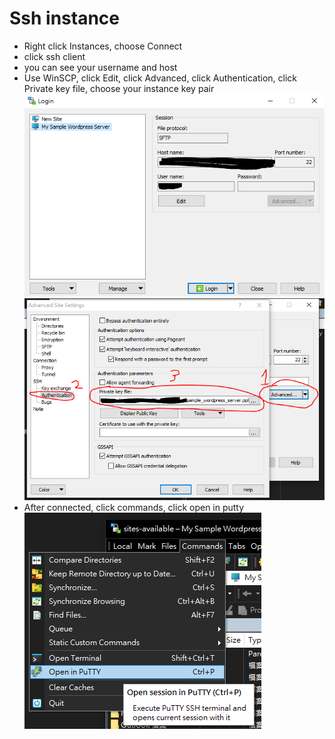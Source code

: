 # Ssh instance

- Right click Instances, choose Connect
- click ssh client
- you can see your username and host
- Use WinSCP, click Edit, click Advanced, click Authentication, click Private key file, choose your instance key pair
  ![image info](../public/image/[Apache]/winscp-login.PNG)
  ![image info](../public/image/[AWS]/winscp-ssh-kery.PNG)
- After connected, click commands, click open in putty
  ![image info](../public/image/[AWS]/winscp-open-putty.PNG)
